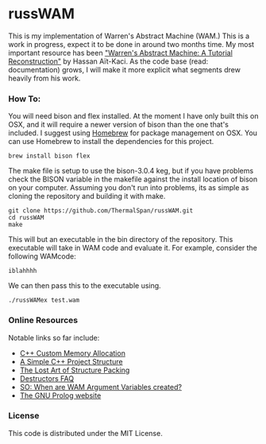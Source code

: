 # russWAM

This is my implementation of Warren's Abstract Machine (WAM.) This is a work in progress, expect it to be done in around two months time. My most important resource has been <a href="http://wambook.sourceforge.net">"Warren's Abstract Machine: A Tutorial Reconstruction"</a> by Hassan Aït-Kaci. As the code base (read: documentation) grows, I will make it more explicit what segments drew heavily from his work.  

### How To:
You will need bison and flex installed. At the moment I have only built this on OSX, and it will require a newer version of bison than the one that's included. I suggest using <a href="http://brew.sh">Homebrew</a> for package management on OSX. You can use Homebrew to install the dependencies for this project.
```
brew install bison flex
```
The make file is setup to use the bison-3.0.4 keg, but if you have problems check the BISON variable in the makefile against the install location of bison on your computer. Assuming you don't run into problems, its as simple as cloning the repository and building it with make. 
```
git clone https://github.com/ThermalSpan/russWAM.git
cd russWAM
make
```
This will but an executable in the bin directory of the repository. This executable will take in WAM code and evaluate it. For example, consider the following WAMcode:
```
iblahhhh
```
We can then pass this to the executable using.  
```
./russWAMex test.wam
```


### Online Resources

Notable links so far include:

<ul>
<li><a href="http://www.gamedev.net/page/resources/_/technical/general-programming/c-custom-memory-allocation-r3010"> C++ Custom Memory Allocation </a></li>
<li><a href="http://hiltmon.com/blog/2013/07/03/a-simple-c-plus-plus-project-structure/"> A Simple C++ Project Structure </a></li>
<li><a href="http://www.catb.org/esr/structure-packing/"> The Lost Art of Structure Packing </a></li>
<li><a href="https://isocpp.org/wiki/faq/dtors#overview-dtors"> Destructors FAQ </a></li>
<li><a href="http://stackoverflow.com/questions/18260876/in-a-warrens-abstract-machine-where-are-argument-variables-created"> SO: When are WAM Argument Variables created? </a></li>
<li><a href="http://www.gprolog.org/"> The GNU Prolog website </a></li>
</ul>

### License

This code is distributed under the MIT License. 
